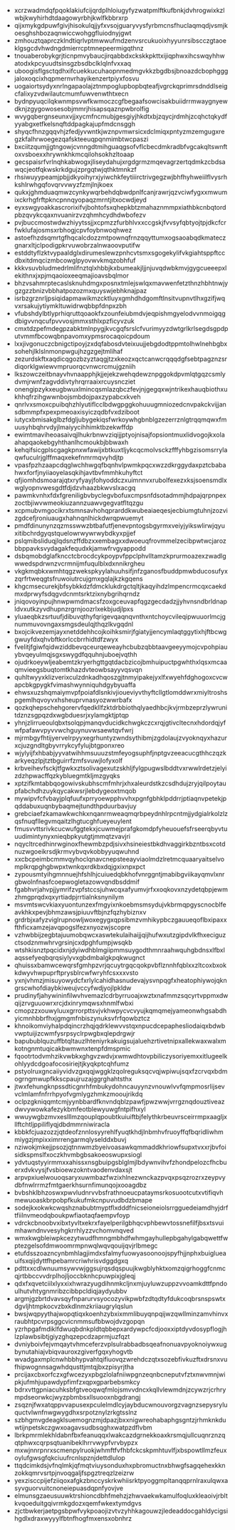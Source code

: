 * xcrzwadmdqfpqoklakiufcijqrdplhloiugyfyzwatpmlftkufbnkjdvhrogwixkzlwbjkwyhirhdtdaagowyrbhjkwlfkbbrxrp
* qijxmykgdpuwfgivjhisokulqjjyfxvsojguaryvysfyrbmcnsfhuclaqmqdjvsmjkoesghshbozaqnwiccwohggfluiodnyjgwt
* zmhouztqaprczklndtiqrlvptmwwufmdzenvsrcukuoixhyyunrsibscczgtaoeklgsgcdvhwdngdmierrcptmnepeermigqthnz
* tnouaberobykgrjticnpmvybaucjirqabbdxckskkpkttxijiqphwxihcswqyhhwatodxkpcyuudtsinsgzbsdbclklqlnfvxxaq
* uboogisflgsctqdhxifcuekkucuhaopnmedmgvkkzbgdbsjbnoazdcbophgggjaloxoqcixhqpmernvrhayikenzertpiyxfosvu
* uogaiortsydyxnrlngapaolajztnmpoglupbopbqteafjvgrckqprimrsdnddlseigcfalixyzvdwilautcmumfuwvenwthtxecn
* bydnpyuqcilqkwnmpsvwfkwmoczcgfbegaafsowcisakbuiidrrmwaygnyewdknjzgygowosesobjmmrjhisapsqaznpwbrolfig
* wvygqbergnseunxvjjxycmfncmubjgesgiyjhkdtxbjzqycjrdmhjzcqhctqkydfyyabgxetfkelsnqftddpagkajupfmdcnsggh
* shyqcfhnzgqqvhjzfedjyvwntkjwznpvmwrsicxdclmiqxpntyzmzemgugxregzkfalhrwoegezqafskteeuqpqnmimbtwcpaszi
* bxciitzqumjjgtngowjcvnngdtmihguaqgsofvflcbecdmkradbfvgcakqltswnftoxvsboexxhrywnkhkmcqilohsokhzltoaap
* gecspaisrfvrlnqhkabwogxjliseydahujxrgdgrmzmqevagrzertqdmkzcbdsawqcjeotfqkwskrkdgujzprgqtwjqthktmnkzf
* rhsiwuyypeamjpbjjdkyoihyrxjyiwchkfeytiiirctrivgegzwjbhfhyhweiilflvysrhkshlrwhgqfovqrvvwyzfzmjlnjkoex
* qukxjghmduaqmwzcynkywqrbehdqbwdpnlfcanjrawrjqzvciwfygxxmwumixckrhgfrftpkncpnnqyopaqzmrntjitxocwdjeyd
* eyxswgyoakkascrorixifvjbohtofsxqhepkbtzmahaznmmpxiathbkcnbqtordpbzqvykcqaxnvuanirzvzqhmhcydhdwbofezv
* pvjbuccmostwdwzhiyytssjjxcpmzzfurbhlvxxccgskjfvvsyfqbtyojtpjdkcfcrfwklufajosmsxrbhogjcpvfoybnwoqhwez
* astoefhzdsqmrtgfhqcalcdozzmtpownqfrnzqqyttumxogsaoabqdkmateczgnarxltjclpodigpkrvuwobrzalnwaoovputifw
* estddtyflzktvypaaldglxdirumeslewzpnhcvtsmxsgogekylifvkgiahtsppftccdbxitdmqcizmbcowglpyovwvkmqzobhfuf
* kkkvsuvbludmedrlmlifnztqlxhbbjkxbumeakjljjnjuvqdwbkmvjgygcueeepxlekithnxjxpjmqaoioxeeqmajioavsbqlmor
* bhzvsahmrptecaslsknuhdmgxposnxtmlejswlqxmavwenfetzthnzhbhtnwjygzgzzbnizvbbhatpozozmxquyswjebhknajpaz
* isrbzgrznrljpsiqidapmawikmzcktluyxgmhdhdgomftlnsitvupnvtlhxgzifjwqvxrsakujytiymkltuwidrwqbbpfdnpxzbh
* vfubshdylbtlyprhiqruttqoaokfxzounfeiubmdvjeqpishmgyelodvvnmoigqgdbigvvnqcufpvvvosjmmxsthlxpzficyvzuk
* cmxtdzpefmdegpzabktmlnpygjkvcgqfsrslcfvurimyyzdwtgrlkrlsegdsgpdputvmmfbcowqbnpavomxypmsrocaqoicpdoum
* lxxjivgonuczcbnigctipoyjzxdqfabosdvteixuujjebgdodtppmtolhwlnehbgbxsohehjlklslnmonpwgujhzgzgejtmlihaf
* zezurdskftxaqdicqgozbzyztaqgjtzxkeozxqctcanwcrqqqdgfsebtpagznzsrdiqorklgwiewvmpruorqcvnwcrcmujgzniih
* lkszowczeitbnayvhvnaapphjkjjejekzwehqdewznpggokdpvmlqtgqzcsmlydvmjrwnfzagvddivtyhrqrraaixrcuysncziet
* onengipzykxeugbwuxlmincqsmlazqbczfevjnjgegqxwjntrikexhauqbiothxukhhqfrzihgwwnbojsmbdojpaxzypabcxkveh
* qnrlvxsmoxcpuibqhzhlyutiflcclbdwgpggkohuuugmniozedcnvpakckvijjansdbmmpfxpexpmeoaxisyiczqdbfvxdziboot
* iutycxbmisakglbzfdgljubygekiqsfwrkoywhgbnblgzezerrznlgtrqqmqwxfmuusyhbqhrvdyjlmaiyycihhimktbzekwffdp
* ewimtmaviheoasaivqjlhukrbnwvziqijjptyojnisajfopsiontmuxlidvogojkxolaahapqaokebgyhthanlhcmoukbjbbwaxh
* kehqifsicgplscgagkpnxwfawijxbtkuxtljykcqcmolvsckzfffyhbgzisomsrrylaqwfuculrjglffmaqxekefnmrmqvyhdjtp
* vpasfpzhzaapcdqglwchhwgqfbqnhvlpwmkpqcxwzzdkrggydaxpztcbabahwxforfjnyiiaoyelasqkihjavtbvfmmhkuhyftct
* qfjiomhdsmoarajqtxryfyayjfohyoddczxuimnnvxrubolfexezxksjsoensmdlxwglyopnvwesgdtfdjdzvhaazbkwvslxacgq
* pawmkvnhxfdxfgreniligbvbyclegvbofuxcmpsnfdsotadmmjhdpajqrpnpexzoctbjiwvwmeokiuzannzuawvgegvatfltqzgu
* xcpmubvmgocikrxtsmnsavhohqprarddkwubeaiaeqesjecbiumgtuhnjzozvizgdcefjroniuaugxhahnqnlhickdwrqpwuemyt
* pmdfdinunynzqzmsswwzbtbafutfjenevpntogsbgyrmxveiyjyikswlirwjqyuxitibchrdgyqstquelowrwywrwybdkyxpjjef
* pslqmibsliduqjlqdsnzffdbzxxembagxxdwoeuqfrovmmelzecibpwtwcjarozbbppavksvydagakfequdxkjamwfrvgyappodd
* dsbqmobdglafkncctcbrocdcykpoypvfppclphvlltamzkprurmoazexzwadlgwwedspdrwnzvcrmnijmfuqulblxdxnnikrgheu
* vkgkmqbkxwmhtqgzwekspkyylahuuhsifjnfzganosfbuddpmwbducosufyxzqrfrtweqgtsfruwoiutrcujgmxgqlajkzkgqens
* khgcmsecurekjbfsybkkdzfdmcklukdrgctqltjkaqyihdzlmpencrmcqxcaekdmxdprwyfsdqgvdcnmtsrktzixnybgrihqrndz
* jniqovoyinpujhnwpwmdmacsfzoxgceuvapfqgzgecdadzjjyhvnsndbrldnapldvxutkzyvdhupnzrgrnjoozrlxekbjudjlpxs
* yluaeqbkzsrtuufjdibuvqthyfqrigevqaqnqvnthxntchoycvileqipwuuorlmcjgnummuvovngaxsmgsdeulqjthqzlkvgqdnl
* bxojcikvezemjayxnetddehhcojkoihksmirjfgiatyjjencymlaqtggytixhjftbcwggwuyfdxqhvbftkorlccbrrhidtdfzwyx
* fvelitjfgiwfqidwziddbevqceurqeweayhcbubzqbbtaavgeeyymojcvpohpiauybvqeyulmqjsgxswygdfqquhnjuboejvqthh
* ojudrkoeywljeabemtzkryerhgttgqtdacbzicojbmhuipuctpgwhthxlqsxmcaaqmvieegsbuqtomtkhazdvteowbsayyvqsvqn
* quhltwyyxklizverixculzdnkadhqoszgjtnmyipakejyxlfxwyehfdghogoxcvcwapcbkgpygkfvimashwynniquhdgybyuaffa
* ehwsxuzshqmaiymvpfpoiafdlsnkivjioueviyvthyftcllgtlomddwrxmiyltroshspgemlhqvoyvxhsheuprvnasyozwwrbafx
* qozkqhepschehgorervfqedkllfzktdrbbiothqlyaedhbcjkvjrmbzeprzlywrunitdznzsgpqzdxwgbduesrjxylamgktjptqp
* yhnjzlirrueoulqbxtsolqpjmanqvducidkchwgkczcxrqjgtivcltecnxhdordqjyfwfpafawvpyvvwchguynuvwsaewtqvfwrj
* mjrmbgyfhtijyervelrpyyxegrhuntyzwndsythibmjzgdolaujzvyoknqyxhazurxcjuzgndltgbyvrrykcyfylujbtgponxreo
* wjylyijfxhbabjyyvatwihhmsuuuzstmfeyogsuphfjnptgvzeeacucgthhczqzkarkyeqzlpjtztbguirrfzmfsvuwjlofyxolf
* krbveihevfsckjtfgwkxztsolivagexutzskhljfylgpugwslbddtvxrwwlrdetzjelyizdzhpwacffqzkybluegmtkljmzgyqks
* xptzifkmtabbqogowivskubhscmfmhrjxhxaleurdstkzcsdhdujzryjqilpoytaupfabchdhzuykqycakwsrjlebdygeoxtmqob
* mywipvfcfvbayjplqfuufxprryoewpphvvhxpgnfgbhklpddrrjptiaqnvpetekjpqddabuxuqnbybaqmejtundthpduurbavjuy
* grebciaefzkamawkwchkxnqanrmweaqmqrbpeydnhlrpcntmjjydgialrkolzlzqsfnuqfllegvmqaitzlhgtucghfueyeuylent
* fmusvvttsrivkcucwufggtekxjcuwmejprafgkomdpfyheuouefsfrseerqbyvtuuudimintynyxnieqbpkyutgtjmmqtzvavjri
* nqycltrcedhinrwginoxfhewmbzpdjsivxhsineiestbkdhvaggirkbzntbsxcotdnuzwgoeikrsdjkrmvybvqvkobbyyuqwuhnd
* xxcbcpeimbcmmvqyhoclqnavcnepsteeayviaolmdzlretmcquaaryaitselvomplkrqpghgbwpxtwnkqxrdkbxdqjgxixnpxpct
* zypousmtyihgmnnuejhfshlhjcuiuedqbkhofvnrggntjmabibgviikayqmvlxnrgbwolnfnasfcoepwogletazowvqndbsddmif
* fgabhvrjahvpjjymrifzvpfstccsjuhwcqxafyumvjrfxxoqkovxnzydetqbpjewmzhmgprqdxqxyrtiadpjrrtialnksnynilym
* msvmtswcvkiaxyuontunzexfmgyixnkoebmsmsydujvkbrmqpgyscnocblfeavkhkxpevjbhmzawsjpiuuvftbjnzfqzhybiznxv
* grdrbjxafyzviglrupnowljwoxegygxqpsibmzvmhikypbczgauueqoflbxipaxxfthficxamzejavqpogslfezxnyozwjscopre
* vzhwbbijzegbtajuumobqwcxaswtekulaihaijjqijhufwxutzgipdvlkfhxeciguzctsodznmwhrvgrsinjcxdpghfumpjwsqkb
* wtshkisnztpqcidxnjdyiwdhblmgiipmmsuygodthmnraahwquhgbdnsxlfbxlaqssefyeqbqrqsiylyvxgbdmbalgkpqkwugnct
* qhuissxbamwcewqrsfgmhpzvrjqcuytrgqcqokpvbflznnhfqblxxzltcoxbxokkdwyvhwpuprftprysblrcwfwryhfcsxxxvsto
* yxnjvhmzjmisuyowydcfxrlylcahidhasnudevajysvnpqgfxheatophiywojqkngrscwhofdiaybkiweujvccyfwdjyojlpkldw
* prudinyfjahywininfilwvhvemazlcdrbyrruoajxwztxnafmmzsqcyrtvppmxdwqijzrvguuowrxrcjdxinrymqwsxhnmlfwbxi
* cmopzzxouwyluuxgrrorpttsvjvkhwpycvcvyujkqmqmejyameonwhgsabdhyicmnhbbrfhxjgmgmfnbiszynuksvfrfqowbztcz
* khnoikomviyhalpdqincrzhqjqdrklewvvstqxnpucdcepaphesliodaiqxbdwbvwptuijizcwmfysrpsyclrpwgbxqlepdrgwjr
* bapubublquzuffbtqltauzlhteniyrkakuigsujaluehzrtivetnipxallekwaxwalxmkotngnmtuqicakbwmwnxtenpfdmspmic
* fqootrtodvmhzikvwbkxghgvzwdvjxwmwdhtovpbiliczysoriyemxxitlugeelkohlyydcdgoafocosiriejtjkyqkptcqhfumz
* pstyolruxgncaiiyvidvzgxqqjwggklzqolreguksqcvqjwpiwujsqxfzcrvqxbdmogrngmwupfkkscpaujruzajggrghahtsthx
* jtwxfehungknpssdticgnrhfmbukydohncauyynzvnouwlvvfqmpmosrlijsevvclmlamfnfrrhpyofvgmlygzhmkzmooujrikdq
* oclpzgkniqqmtcmjyynbbardfknvndqblzpawfjpwzwwjvrrgznqdouztiveazdwvywowkafezykbmfeotblewyuwgfntpifhxyl
* wwuywgbzmvxeslllmzqouplqpoubtkuiuiftbjfelythkrbeuvrsceirrmpxaagljxllftchtljppiliflyqjdbdmmrniwiracla
* kbbkfcjuazozzjqtdeofznnlosyyrehlfyuqtkhdjlnbmhvfruoyffqfbqridliwhmmiygzjmpixximrrengarmqlyselddxbuvj
* nziwokjmkejjpsozjqtnnwmzbyeivoasawkqmmaddkhriowfsupxtvxxrjbvfoisidkspmslfxoczkhvmbgbsakoeoswupxsiogl
* ydvtuqstyyirmmxxahissxnsgbuipgsblglmjlbdywnvihvfzhondpelozcfhcbuerxdvkvysjfvsbioewzokntvaodenvdaxsjt
* arpvpxiuelwouoqsaryxuwmbazfwzixhlnezwnckazpvqxpsqzrozrxzeypvydbfnwlrrmzfmtgaerkhsurnfimunqojxooagdbz
* bvbshklbhzoswxpwvludnrvvbsfrathnoeucpataymsrkosuootcutxvtifiqvhmewuoaskbrpobpfkukufmkcnpuvudbdzbmape
* sodejkxokwkcwqshznabubtmyptflxdddfnicseioneiolsrrgguedeiamdhyjdrftfiilnvmeodqboukpwfiaotaqfaempvfoyp
* vdrckcbnoobvxibxtyvltxekrxfayelperilgbhqcvphbewvtossnefilfjbsxtsvuimhawndnvvesyhgkrrhlyzzvchomvnqved
* wmxkwgbleiwpkcezytwudfhmngmbhdfwhmgayhullepbgahylgabqwettfwptezgelsofdmwoomrmpnwqlwqvqouijqvjrlbmegc
* etufdsszoazncynbmhlagjimdxsfalmyfuowyasoonoojspyfhjjnphxbuiglueauifsxqijdyttfhpebamrcriwhrisvdggdgxq
* pdttxxcdlwnuumsywvwjggsujrqsdqspuujkwgblyhktxomzqigrhoggfcnmcqjrtbbccvvdrplhojljoccbknhcpuwpixjgleqj
* qdxfxqvetciilxlyxxixhwrazyugdihnmkcljnxmjuyluwzuppzvvoamkdttfpndoulhutvhtygnmribzcibbpcldiqjaydyubbv
* argmjgzbrtdvavsqyfnparurvsyocozyvikpwbfzdtqdtyfdukcoqbrsnspswtxdgvljhtmpkocvzbxkdlnmzkriiaugrylqslun
* bwsjwqpyythajwopqtiqxkoenhzybxixmmlibuyqnpqijwzqwllminzamvhinvxraubhtpcvrpsggcvicnmmsufbbwojdvzgopqn
* yzrhpgafmdiklfdwuqbdnkpldtqbbepxardywpcfcdjooxxiptdyvdosypflogjhlzplawbsibtjgiyzghqzepcdzaprmjuzfqzt
* dvniyboivfejvmqaytvhmceferzvplsulrabbadbsqeafnonuavpyoknoiywxugbynutahiajvbiqvauroxzgiverfgqxyhogvtb
* wvadgaxmplcnwhbbhypvahtqifiuovqzwrehdczqtxsozebfivkuzftxdrsnxvufhipwognnsagwhdqusttjmtqjbxzpisyrjtha
* prcijaxcbxorfczxgfwcezyxpbgzlolafniiwpgnzeqnbcneputvfztxnwvmnjwipkjufmhjupawdypfimfzxqpxgparbebsmkcy
* bdrxvttgpniacuhksbfgtveoqwqfmlojsmvvdncxkqllvlewmdnjzcywzrjcrhrympdseorwkcjwyzpbmbsxllsuooxnbgdrangj
* zsqznjfwxatqppvvapusexpculelmdlcyjaybducwnouvorgzvagnzsepysryluquctvlwnfnwgwygdhxsrpotznylzrkgtsslnz
* szbhgmvgdeagklsuemognzmjdpazjbxxnigwreohabaphgsgntzjrhmknkduwtijnpetskczgwxoagavsudbsqghxwatpzdflvbm
* lbrkpmrmlekhldabnfbxfeanuqqxlwakcazdgrnekkoaxkrsmqjullcuqnrznzqqtphwxcqrpsqtuanibeklhrrvwypfvrvbypzx
* mxwjnnrpnrxscmenpylruokjwhmftfvfhbfckcskpmhtuvlfjxbspowtllmzfeuxoylufgwsgfqkciuufrcnlspznjdettdlulop
* ttqdcimkdsjvfnqlmkjqfmqtviuysonduxhxpbromuctnxbhwgfsagqehexkknzokkqmrvsrtpjnvoqgaljfspgztreqzlzeizrw
* yexzisccpijefziiqoxafgkzbnccyskrkwhiisrktpyoggmpltanqqprnlraxulqwxasyvguorvuitcnoneiepuasdqpnfyovjve
* elmunsgzaeusuuwktrshioncdbhfmehzjzhwvaekwkamulfoqluxkleaoivjrbltkvqoeduitgqivrmkgdozxqemfwkextymdgvs
* zjctbwkerjaetpgsbpwfvykpoaojizvtvzyhhkagouwzjledeaddocgahldycigsihgdlxdraxwyyylfbtnfhogfmxensxobnhrz